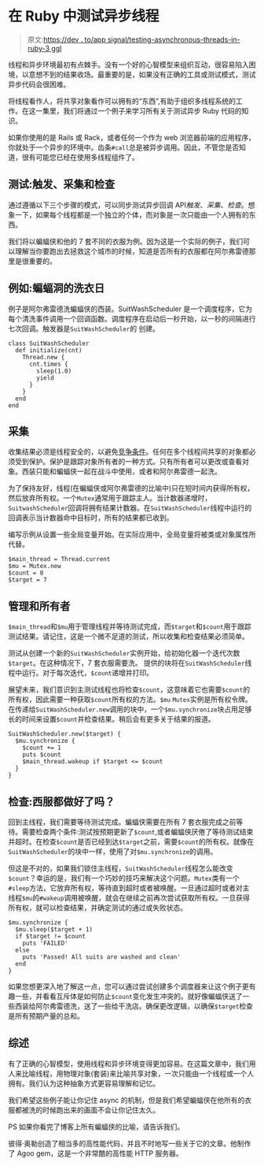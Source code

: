 # 在 Ruby 中测试异步线程

> 原文:[https://dev . to/app signal/testing-asynchronous-threads-in-ruby-3 ggl](https://dev.to/appsignal/testing-asynchronous-threads-in-ruby-3ggl)

线程和异步环境最初有点棘手。没有一个好的心智模型来组织互动，很容易陷入困境，以意想不到的结果收场。最重要的是，如果没有正确的工具或测试模式，测试异步代码会很困难。

将线程看作人，将共享对象看作可以拥有的“东西”,有助于组织多线程系统的工作。在这一集里，我们将通过一个例子来学习所有关于测试异步 Ruby 代码的知识。

如果你使用的是 Rails 或 Rack，或者任何一个作为 web 浏览器前端的应用程序，你就处于一个异步的环境中。齿条`#call`总是被异步调用。因此，不管您是否知道，很有可能您已经在使用多线程组件了。

## 测试:触发、采集和检查

通过遵循以下三个步骤的模式，可以同步测试异步回调 API*触发*、*采集*、*检查*。想象一下，如果每个线程都是一个独立的个体，而对象是一次只能由一个人拥有的东西。

我们将以蝙蝠侠和他的 7 套不同的衣服为例。因为这是一个实际的例子，我们可以理解当你要跑出去拯救这个城市的时候，知道是否所有的衣服都在阿尔弗雷德那里是很重要的。

## 例如:蝙蝠洞的洗衣日

例子是阿尔弗雷德洗蝙蝠侠的西装。SuitWashScheduler 是一个调度程序，它为每个清洗事件调用一个回调函数。调度程序在启动后一秒开始，以一秒的间隔进行七次回调。触发器是`SuitWashScheduler`的
创建。

```
class SuitWashScheduler
  def initialize(cnt)
    Thread.new {
      cnt.times {
        sleep(1.0)
        yield
      }
    }
  end
end 
```

## 采集

收集结果必须是线程安全的，以避免[竞争条件](https://en.wikipedia.org/wiki/Race_condition)。任何在多个线程间共享的对象都必须受到保护。保护是跟踪对象所有者的一种方式。只有所有者可以更改或查看对象。西装只能和蝙蝠侠一起在战斗中使用，或者和阿尔弗雷德一起洗。

为了保持友好，线程(在蝙蝠侠或阿尔弗雷德的比喻中)只在短时间内获得所有权，然后放弃所有权。一个`Mutex`通常用于跟踪主人。当计数器递增时，`SuitwashScheduler`回调将拥有结果计数器。在`SuitWashScheduler`线程中运行的回调表示当计数器命中目标时，所有的结果都已收到。

编写示例从设置一些全局变量开始。在实际应用中，全局变量将被类或对象属性所代替。

```
$main_thread = Thread.current
$mu = Mutex.new
$count = 0
$target = 7 
```

## 管理和所有者

`$main_thread`和`$mu`用于管理线程并等待测试完成，而`$target`和`$count`用于跟踪测试结果。请记住，这是一个微不足道的测试，所以收集和检查结果必须简单。

测试从创建一个新的`SuitWashScheduler`实例开始，给初始化器一个迭代次数`$target`。在这种情况下，7 套衣服需要洗。
提供的块将在`SuitWashScheduler`线程中运行。对于每次迭代，`$count`递增并打印。

展望未来，我们意识到主测试线程也将检查`$count`，这意味着它也需要`$count`的所有权，因此需要一种获取`$count`所有权的方法。`$mu` `Mutex`实例是所有权令牌。在传递给`SuitWashScheduler.new`调用的块中，一个`$mu.synchronize`块占用足够长的时间来设置`$count`并检查结果。稍后会有更多关于结果的报道。

```
SuitWashScheduler.new($target) {
  $mu.synchronize {
    $count += 1
    puts $count
    $main_thread.wakeup if $target <= $count
  }
} 
```

## 检查:西服都做好了吗？

回到主线程，我们需要等待测试完成。蝙蝠侠需要在所有 7 套衣服完成之前等待。需要检查两个条件:测试按预期更新了`$count`,或者蝙蝠侠厌倦了等待测试结束并超时。在检查`$count`是否已经到达`$target`之前，需要`$count`的所有权。就像在`SuitWashScheduler`的块中一样，使用了对`$mu.synchronize`的调用。

但这是不对的，如果我们锁住主线程，`SuitWashScheduler`线程怎么能改变`$count`？幸运的是，我们有一个巧妙的技巧来解决这个问题。`Mutex`类有一个`#sleep`方法，它放弃所有权，等待直到超时或者被唤醒。一旦通过超时或者对主线程`$mu`的`#wakeup`调用被唤醒，就会在继续之前再次尝试获取所有权。一旦获得所有权，就可以检查结果，并确定测试的通过或失败状态。

```
$mu.synchronize {
  $mu.sleep($target + 1)
  if $target != $count
    puts 'FAILED'
  else
    puts 'Passed! All suits are washed and clean'
  end
} 
```

如果您想更深入地了解这一点，您可以通过尝试创建多个调度器来让这个例子更有趣一些，并看看互斥体是如何防止`$count`变化发生冲突的。就好像蝙蝠侠送了一些西装给阿尔弗雷德洗，送了一些给干洗店。确保更改逻辑，以确保`$target`检查是所有预期产量的总和。

## 综述

有了正确的心智模型，使用线程和异步环境变得更加容易。在这篇文章中，我们用人来比喻线程，用物理对象(套装)来比喻共享对象，一次只能由一个线程或一个人拥有。我们认为这种抽象方式更容易理解和记忆。

我们希望这些例子能让你记住 async 的机制，但是我们希望蝙蝠侠在他所有的衣服都被洗的时候跑出来的画面不会让你记住太久。

PS 如果你看完了博客上所有蝙蝠侠的比喻，请告诉我们。

彼得·奥勒创造了相当多的高性能代码，并且不时地写一些关于它的文章。他制作了 Agoo gem，这是一个非常酷的高性能 HTTP 服务器。